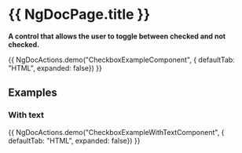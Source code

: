 # {{ NgDocPage.title }}

**A control that allows the user to toggle between checked and not checked.**

{{ NgDocActions.demo("CheckboxExampleComponent", { defaultTab: "HTML", expanded: false}) }}


## Examples

### With text
{{ NgDocActions.demo("CheckboxExampleWithTextComponent", { defaultTab: "HTML", expanded: false}) }}

